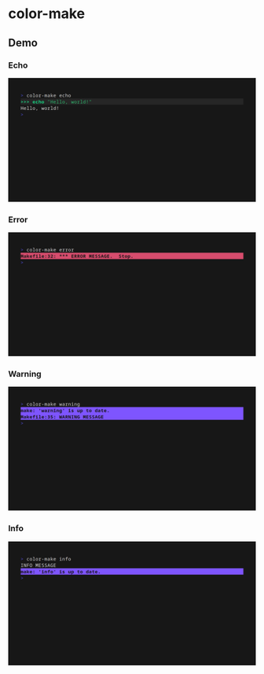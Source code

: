 # color-make

## Demo

### Echo

![echo](https://github.com/liblaf/color-make/raw/assets/echo.png)

### Error

![error](https://github.com/liblaf/color-make/raw/assets/error.png)

### Warning

![warning](https://github.com/liblaf/color-make/raw/assets/warning.png)

### Info

![info](https://github.com/liblaf/color-make/raw/assets/info.png)
